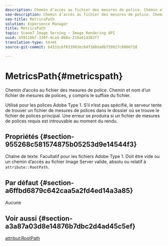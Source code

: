 ```yaml
---
description: Chemin d’accès au fichier des mesures de police. Chemin et nom d’un fichier de mesures de polices, y compris le suffixe du fichier.
seo-description: Chemin d’accès au fichier des mesures de police. Chemin et nom d’un fichier de mesures de polices, y compris le suffixe du fichier.
seo-title: MetricsPath
solution: Experience Manager
title: MetricsPath
topic: Scene7 Image Serving - Image Rendering API
uuid: b59110bf-330f-4ca4-8b0a-219a61d383f7
translation-type: tm+mt
source-git-commit: b4331c6f033903ec64f168da0b739927c6066710

---
```



# MetricsPath{#metricspath}

Chemin d’accès au fichier des mesures de police. Chemin et nom d’un fichier de mesures de polices, y compris le suffixe du fichier.

Utilisé pour les polices Adobe Type 1. S’il n’est pas spécifié, le serveur tente de trouver un fichier de mesures de polices dans le dossier où se trouve le fichier de polices principal. Une erreur se produira si un fichier de mesures de polices requis est introuvable au moment du rendu.

## Propriétés {#section-955268c581574875b05253d9e14544f3}

Chaîne de texte. Facultatif pour les fichiers Adobe Type 1. Doit être vide ou un chemin d’accès au fichier Image Server valide, absolu ou relatif à `attribute::RootPath`.

## Par défaut {#section-a6ffbd6879c642caa5a2fd4ed14a3a85}

Aucune

## Voir aussi {#section-a3a87a03d8e14876b7dbc2d4ad45c5ef}

[attribut:RootPath](/help/aem-is-ir-api/is-api/image-catalog/image-serving-api-ref/c-image-catalog-reference/c-attributes-reference/r-rootpath.md)
